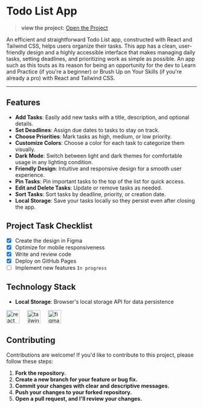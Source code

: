 # Todo List App
> **view the project:** [Open the Project](https://mostafa229gh.github.io/Todo-List/)

An efficient and straightforward Todo List app, constructed with React and Tailwind CSS, helps users organize their tasks. This app has a clean, user-friendly design and a highly accessible interface that makes managing daily tasks, setting deadlines, and prioritizing work as simple as possible. An app such as this touts as its reason for being an opportunity for the dev to Learn and Practice (if you're a beginner) or Brush Up on Your Skills (if you're already a pro) with React and Tailwind CSS.

---
## Features

- **Add Tasks**: Easily add new tasks with a title, description, and optional details.
- **Set Deadlines**: Assign due dates to tasks to stay on track.
- **Choose Priorities**: Mark tasks as high, medium, or low priority.
- **Customize Colors**: Choose a color for each task to categorize them visually.
- **Dark Mode**: Switch between light and dark themes for comfortable usage in any lighting condition.
- **Friendly Design**: Intuitive and responsive design for a smooth user experience.
- **Pin Tasks**: Pin important tasks to the top of the list for quick access.
- **Edit and Delete Tasks**: Update or remove tasks as needed.
- **Sort Tasks**: Sort tasks by deadline, priority, or creation date.
- **Local Storage**: Save your tasks locally so they persist even after closing the app.

## Project Task Checklist
- [x] Create the design in Figma
- [x] Optimize for mobile responsiveness
- [x] Write and review code
- [x] Deploy on GitHub Pages
- [ ] Implement new features `In progress`

## Technology Stack
- **Local Storage**: Browser's local storage API for data persistence
<div align="left">
  <img src="https://img.shields.io/badge/React-61DAFB?logo=react&logoColor=black&style=for-the-badge" height="35" alt="react logo"  />
  <img width="12" />
  <img src="https://img.shields.io/badge/Tailwind CSS-06B6D4?logo=tailwindcss&logoColor=black&style=for-the-badge" height="35" alt="tailwindcss logo"  />
  <img width="12" />
  <img src="https://img.shields.io/badge/Figma-F24E1E?logo=figma&logoColor=white&style=for-the-badge" height="35" alt="figma logo"  />
</div>

## Contributing
Contributions are welcome! If you'd like to contribute to this project, please follow these steps:

1. **Fork the repository.**
2. **Create a new branch for your feature or bug fix.**
3. **Commit your changes with clear and descriptive messages.**
4. **Push your changes to your forked repository.**
5. **Open a pull request, and I'll review your changes.**
